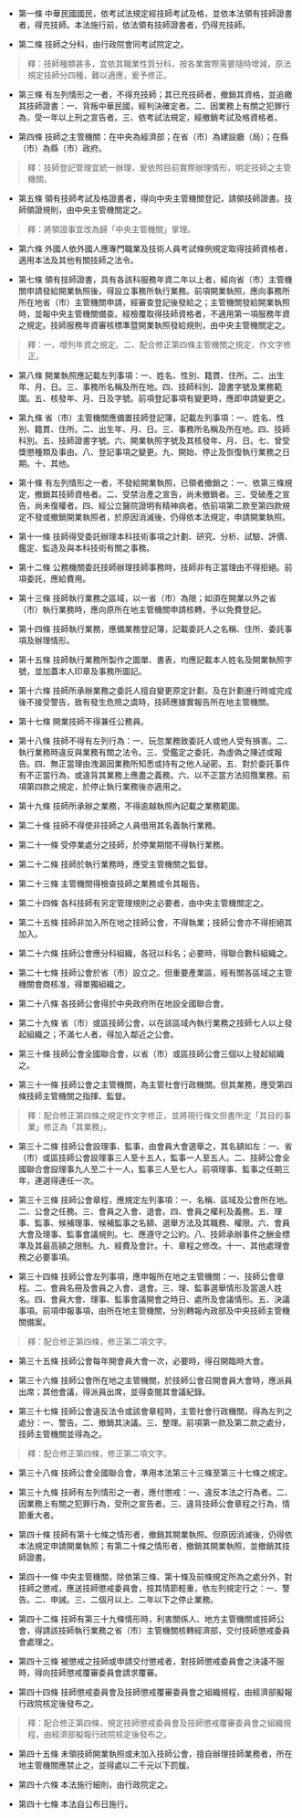 * 第一條 中華民國國民，依考試法規定經技師考試及格，並依本法領有技師證書者，得充技師。本法施行前，依法領有技師證書者，仍得充技師。

* 第二條 技師之分科，由行政院會同考試院定之。

> 釋：技師種類甚多，宜依其職業性質分科，按各業實際需要隨時增減，原法規定技師分四種，難以適應，爰予修正。

* 第三條 有左列情形之一者，不得充技師；其已充技師者，撤銷其資格，並追繳其技師證書：一、背叛中華民國，經判決確定者。二、因業務上有關之犯罪行為，受一年以上刑之宣告者。三、依考試法規定，經撤銷考試及格資格者。

* 第四條 技師之主管機關：在中央為經濟部；在省（市）為建設廳（局）；在縣（市）為縣（市）政府。

> 釋：技師登記管理宜統一辦理，爰依照目前實際辦理情形，明定技師之主管機關。

* 第五條 領有技師考試及格證書者，得向中央主管機關登記，請領技師證書。技師領證規則，由中央主管機關定之。

> 釋：將領證事宜改為歸「中央主管機關」掌理。

* 第六條 外國人依外國人應專門職業及技術人員考試條例規定取得技師資格者，適用本法及其他有關技師之法令。

* 第七條 領有技師證書，具有各該科服務年資二年以上者，經向省（市）主管機關申請發給開業執照後，得設立事務所執行業務。前項開業執照，應向事務所所在地省（市）主管機關申請，經審查登記後發給之；主管機關發給開業執照時，並報中央主管機關備查。經檢覆取得技師資格者，不適用第一項服務年資之規定。技師服務年資審核標準暨開業執照發給規則，由中央主管機關定之。

> 釋：一、增列年資之規定。二、配合修正第四條主管機關之規定，作文字修正。

* 第八條 開業執照應記載左列事項：一、姓名、性別、籍貫、住所。二、出生年、月、日。三、事務所名稱及所在地。四、技師科別、證書字號及業務範圍。五、核發年、月、日及字號。前項登記事項有變更時，應即申請變更之。

* 第九條 省（市）主管機關應備置技師登記簿，記載左列事項：一、姓名、性別、籍貫、住所。二、出生年、月、日。三、事務所名稱及所在地。四、技師科別。五、技師證書字號。六、開業執照字號及其核發年、月、日。七、曾受獎懲種類及事由。八、登記事項之變更。九、開始、停止及恢復執行業務之日期。十、其他。

* 第十條 有左列情形之一者，不發給開業執照，已領者撤銷之：一、依第三條規定，撤銷其技師資格者。二、受禁治產之宣告，尚未撤銷者。三、受破產之宣告，尚未復權者。四、經公立醫院證明有精神病者。依前項第二款至第四款規定不發或撤銷開業執照者，於原因消滅後，仍得依本法規定，申請開業執照。

* 第十一條 技師得受委託辦理本科技術事項之計劃、研究、分析、試驗、評價、鑑定、監造及與本科技術有關之事務。

* 第十二條 公務機關委託技師辦理技師事務時，技師非有正當理由不得拒絕。前項委託，應給費用。

* 第十三條 技師執行業務之區域，以一省（市）為限；如須在開業以外之省（市）執行業務時，應向原所在地主管機關申請核轉，予以免費登記。

* 第十四條 技師執行業務，應備業務登記簿，記載委託人之名稱、住所、委託事項及辦理情形。

* 第十五條 技師執行業務所製作之圖單、書表，均應記載本人姓名及開業執照字號，並加蓋本人印章及事務所圖記。

* 第十六條 技師所承辦業務之委託人擅自變更原定計劃，及在計劃進行時或完成後不接受警告，致有發生危險之虞時，技師應據實報告所在地主管機關。

* 第十七條 開業技師不得兼任公務員。

* 第十八條 技師不得有左列行為：一、玩忽業務致委託人或他人受有損害。二、執行業務時違反與業務有關之法令。三、受鑑定之委託，為虛偽之陳述或報告。四、無正當理由洩漏因業務所知悉或持有之他人祕密。五、對於委託事件有不正當行為，或違背其業務上應盡之義務。六、以不正當方法招攬業務。前項第四款之規定，於停止執行業務後亦適用之。

* 第十九條 技師所承辦之業務，不得逾越執照內記載之業務範圍。

* 第二十條 技師不得使非技師之人員借用其名義執行業務。

* 第二十一條 受停業處分之技師，於停業期間不得執行業務。

* 第二十二條 技師於執行業務時，應受主管機關之監督。

* 第二十三條 主管機關得檢查技師之業務或令其報告。

* 第二十四條 各科技師有另定管理規則之必要者，由中央主管機關定之。

* 第二十五條 技師非加入所在地之技師公會，不得執業；技師公會亦不得拒絕其加入。

* 第二十六條 技師公會應分科組織，各冠以科名；必要時，得聯合數科組織之。

* 第二十七條 技師公會於省（市）設立之。但重要產業區，經有關各區域之主管機關會商核准，得單獨組織之。

* 第二十八條 各技師公會得於中央政府所在地設全國聯合會。

* 第二十九條 省（市）或區技師公會，以在該區域內執行業務之技師七人以上發起組織之；不滿七人者，得加入鄰近之公會。

* 第三十條 技師公會全國聯合會，以省（市）或區技師公會三個以上發起組織之。

* 第三十一條 技師公會之主管機關，為主管社會行政機關。但其業務，應受第四條技師主管機關之指揮、監督。

> 釋：配合修正第四條之規定作文字修正，並將現行條文但書所定「其目的事業」修正為「其業務」。

* 第三十二條 技師公會設理事、監事，由會員大會選舉之，其名額如左：一、省（市）或區技師公會設理事三人至十五人，監事一人至五人。二、技師公會全國聯合會設理事九人至二十一人，監事三人至七人。前項理事、監事之任期三年，連選得連任一次。

* 第三十三條 技師公會章程，應規定左列事項：一、名稱、區域及公會所在地。二、公會之任務。三、會員之入會、退會。四、會員之權利及義務。五、理事、監事、候補理事、候補監事之名額、選舉方法及其職務、權限。六、會員大會及理事、監事會議規則。七、應遵守之公約。八、技師承辦事件之酬金標準及其最高額之限制。九、經費及會計。十、章程之修改。十一、其他處理會務之必要事項。

* 第三十四條 技師公會左列事項，應申報所在地之主管機關：一、技師公會章程。二、會員名冊及會員之入會、退會。三、理、監事選舉情形及當選人姓名。四、會員大會、理事、監事會議開會之時日、處所及會議情形。五、決議事項。前項申報事項，由所在地主管機關，分別轉報內政部及中央技師主管機關備案。

> 釋：配合修正第四條，修正第二項文字。

* 第三十五條 技師公會每年開會員大會一次，必要時，得召開臨時大會。

* 第三十六條 技師公會所在地之主管機關，於技師公會召開會員大會時，應派員出席；其他會議，得派員出席，並得查閱其會議紀錄。

* 第三十七條 技師公會違反法令或該會章程時，主管社會行政機關，得為左列之處分：一、警告。二、撤銷其決議。三、整理。前項第一款及第二款之處分，技師主管機關並得為之。

> 釋：配合修正第四條，修正第二項文字。

* 第三十八條 技師公會全國聯合會，準用本法第三十三條至第三十七條之規定。

* 第三十九條 技師有左列情形之一者，應付懲戒：一、違反本法之行為者。二、因業務上有關之犯罪行為，受刑之宣告者。三、違背技師公會章程之行為，情節重大者。

* 第四十條 技師有第十七條之情形者，撤銷其開業執照。但原因消滅後，仍得依本法規定申請開業執照；有第二十條之情形者，撤銷其開業執照，並撤銷其技師證書。

* 第四十一條 中央主管機關，除依第三條、第十條及前條規定所為之處分外，對技師之懲戒，應送技師懲戒委員會，按其情節輕重，依左列規定行之：一、警告。二、申誡。三、二個月以上、二年以下之停止業務。

* 第四十二條 技師有第三十九條情形時，利害關係人、地方主管機關或技師公會，得請該技師執行業務之省（市）主管機關核轉經濟部，交付技師懲戒委員會處理之。

* 第四十三條 被懲戒之技師或申請交付懲戒者，對技師懲戒委員會之決議不服時，得向技師懲戒覆審委員會請求覆審。

* 第四十四條 技師懲戒委員會及技師懲戒覆審委員會之組織規程，由經濟部擬報行政院核定後發布之。

> 釋：配合修正第四條，規定技師懲戒委員會及技師懲戒覆審委員會之組織規程，由經濟部擬報行政院核定後發布之。

* 第四十五條 未領技師開業執照或未加入技師公會，擅自辦理技師業務者，所在地主管機關應禁止之，並得處以二千元以下罰鍰。

* 第四十六條 本法施行細則，由行政院定之。

* 第四十七條 本法自公布日施行。

